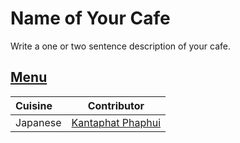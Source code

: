 # Name of Your Cafe

Write a one or two sentence description of your cafe.

## [Menu](menu.md)

| Cuisine  | Contributor                                          |
|:---------|------------------------------------------------------|
| Japanese | [Kantaphat Phaphui](#https://github.com/SmileyFaceZ) |
